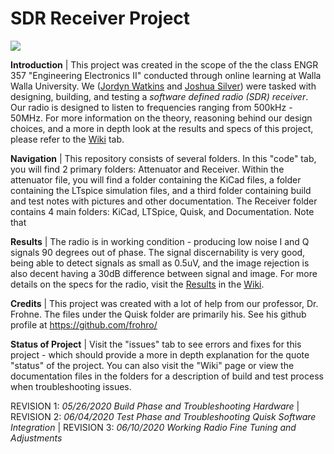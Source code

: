 # SDR Receiver Project

![](https://github.com/greenjacketgirl/SDR_Receiver/blob/master/Photos/00000PORTRAIT_00000_BURST20200526190957384.jpg)

**Introduction** | This project was created in the scope of the the class ENGR 357 "Engineering Electronics II" conducted through online learning at Walla Walla University. We ([Jordyn Watkins](https://github.com/greenjacketgirl) and [Joshua Silver](https://github.com/JoshSilver8)) were tasked with designing, building, and testing a *software defined radio (SDR) receiver*. Our radio is designed to listen to frequencies ranging from 500kHz - 50MHz. For more information on the theory, reasoning behind our design choices, and a more in depth look at the results and specs of this project, please refer to the [Wiki](https://github.com/greenjacketgirl/SDR_Receiver/wiki) tab.

**Navigation** | This repository consists of several folders. In this "code" tab, you will find 2 primary folders: Attenuator and Receiver. Within the attenuator file, you will find a folder containing the KiCad files, a folder containing the LTspice simulation files, and a third folder containing build and test notes with pictures and other documentation. The Receiver folder contains 4 main folders: KiCad, LTSpice, Quisk, and Documentation. Note that  

**Results** | The radio is in working condition - producing low noise I and Q signals 90 degrees out of phase. The signal discernability is very good, being able to detect signals as small as 0.5uV, and the image rejection is also decent having a 30dB difference between signal and image. For more details on the specs for the radio, visit the [Results](https://github.com/greenjacketgirl/SDR_Receiver/wiki/Results) in the [Wiki](https://github.com/greenjacketgirl/SDR_Receiver/wiki).

**Credits** | This project was created with a lot of help from our professor, Dr. Frohne. The files under the Quisk folder are primarily his. See his github profile at https://github.com/frohro/ 

**Status of Project** | Visit the "issues" tab to see errors and fixes for this project - which should provide a more in depth explanation for the quote "status" of the project. You can also visit the "Wiki" page or view the documentation files in the folders for a description of build and test process when troubleshooting issues.

REVISION 1: _05/26/2020  Build Phase and Troubleshooting Hardware_ |
REVISION 2: _06/04/2020 Test Phase and Troubleshooting Quisk Software Integration_ | REVISION 3: _06/10/2020 Working Radio Fine Tuning and Adjustments_
